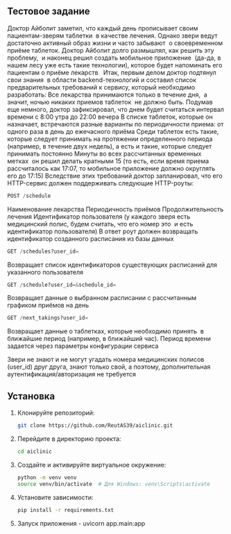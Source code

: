 ## Тестовое задание

Доктор Айболит заметил, что каждый день
прописывает своим пациентам-зверям таблетки 
в качестве лечения. Однако звери ведут достаточно
активный образ жизни и часто забывают 
о своевременном приёме таблеток. Доктор Айболит
долго размышлял, как решить эту проблему, 
и наконец решил создать мобильное приложение 
(да-да, в нашем лесу уже есть такие технологии),
которое будет напоминать его пациентам о приёме
лекарств  
Итак, первым делом доктор подтянул свои знания 
в области backend-технологий и составил список
предварительных требований к сервису, который
необходимо разработать:
Все лекарства принимаются только в течение дня, 
а значит, ночью никаких приемов таблеток 
не должно быть. Подумав еще немного, доктор
зафиксировал, что днем будет считаться интервал
времени с 8:00 утра до 22:00 вечера
В списке таблеток, которые он назначает,
встречаются разные варианты по периодичности
приема: от одного раза в день до ежечасного приёма
Среди таблеток есть такие, которые следует
принимать на протяжении определенного периода
(например, в течение двух недель), а есть и такие,
которые следует принимать постоянно
Минуты во всех рассчитанных временных метках 
он решил делать кратными 15 (то есть, если время
приема рассчиталось как 17:07, то мобильное
приложение должно округлять его до 17:15)
Вследствие этих требований доктор запланировал,
что его HTTP-сервис должен поддерживать
следующие HTTP-роуты:
```python
POST /schedule
```
Наименование лекарства
Периодичность приёмов
Продолжительность лечения
Идентификатор пользователя (у каждого зверя есть 
медицинский полис, будем считать, что его номер это 
и есть идентификатор пользователя)
В ответ роут должен возвращать идентификатор созданного
расписания из базы данных
```python
GET /schedules?user_id=
```
Возвращает список идентификаторов существующих
расписаний для указанного пользователя

```python
GET /schedule?user_id=&schedule_id=
```

Возвращает данные о выбранном расписании с рассчитанным
графиком приёмов на день

```python
GET /next_takings?user_id=
```
Возвращает данные о таблетках, которые необходимо принять 
в ближайшие период (например, в ближайший час). Период
времени задается через параметры конфигурации сервиса

Звери не знают и не могут угадать номера
медицинских полисов (user_id) друг друга, знают
только свой, а поэтому, дополнительная
аутентификация/авторизация не требуется


## Установка

1. Клонируйте репозиторий:

   ```bash
   git clone https://github.com/ReutAS39/aiclinic.git
   ```

2. Перейдите в директорию проекта:

   ```bash
   cd aiclinic
   ```

3. Создайте и активируйте виртуальное окружение:

   ```bash
   python -m venv venv
   source venv/bin/activate  # Для Windows: venv\Scripts\activate
   ```

4. Установите зависимости:

   ```bash
   pip install -r requirements.txt
   ```


5. Запуск приложения - uvicorn app.main:app
